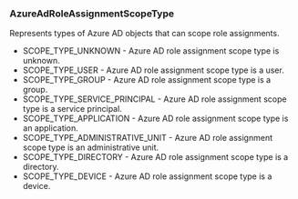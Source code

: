 ### AzureAdRoleAssignmentScopeType
Represents types of Azure AD objects that can scope role assignments.

- SCOPE_TYPE_UNKNOWN - Azure AD role assignment scope type is unknown.
- SCOPE_TYPE_USER - Azure AD role assignment scope type is a user.
- SCOPE_TYPE_GROUP - Azure AD role assignment scope type is a group.
- SCOPE_TYPE_SERVICE_PRINCIPAL - Azure AD role assignment scope type is a service principal.
- SCOPE_TYPE_APPLICATION - Azure AD role assignment scope type is an application.
- SCOPE_TYPE_ADMINISTRATIVE_UNIT - Azure AD role assignment scope type is an administrative unit.
- SCOPE_TYPE_DIRECTORY - Azure AD role assignment scope type is a directory.
- SCOPE_TYPE_DEVICE - Azure AD role assignment scope type is a device.
